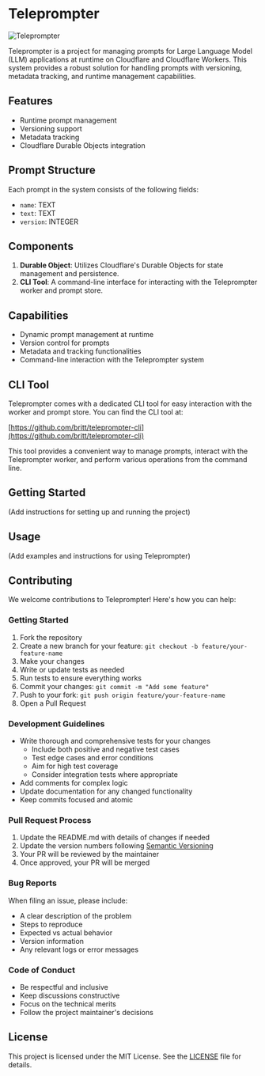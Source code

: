 # Teleprompter

![Teleprompter](https://external-content.duckduckgo.com/iu/?u=http%3A%2F%2Fwww.falcofilms.com%2FuploadsSystem%2Fshopping%2Ffiles%2Fimages%2F8j1NYUzTgv.JPG&f=1&nofb=1&ipt=04ecddc673e830605d2bb7bf46ebac24b1c56c760b2aebe24d6782c1bdc39e6c&ipo=images)

Teleprompter is a project for managing prompts for Large Language Model (LLM) applications at runtime on Cloudflare and Cloudflare Workers. This system provides a robust solution for handling prompts with versioning, metadata tracking, and runtime management capabilities.

## Features

- Runtime prompt management
- Versioning support
- Metadata tracking
- Cloudflare Durable Objects integration

## Prompt Structure

Each prompt in the system consists of the following fields:

- `name`: TEXT
- `text`: TEXT
- `version`: INTEGER

## Components

1. **Durable Object**: Utilizes Cloudflare's Durable Objects for state management and persistence.
2. **CLI Tool**: A command-line interface for interacting with the Teleprompter worker and prompt store.

## Capabilities

- Dynamic prompt management at runtime
- Version control for prompts
- Metadata and tracking functionalities
- Command-line interaction with the Teleprompter system

## CLI Tool

Teleprompter comes with a dedicated CLI tool for easy interaction with the worker and prompt store. You can find the CLI tool at:

[https://github.com/britt/teleprompter-cli](https://github.com/britt/teleprompter-cli)

This tool provides a convenient way to manage prompts, interact with the Teleprompter worker, and perform various operations from the command line.

## Getting Started

(Add instructions for setting up and running the project)

## Usage

(Add examples and instructions for using Teleprompter)

## Contributing

We welcome contributions to Teleprompter! Here's how you can help:

### Getting Started

1. Fork the repository
2. Create a new branch for your feature: `git checkout -b feature/your-feature-name`
3. Make your changes
4. Write or update tests as needed
5. Run tests to ensure everything works
6. Commit your changes: `git commit -m "Add some feature"`
7. Push to your fork: `git push origin feature/your-feature-name`
8. Open a Pull Request

### Development Guidelines

- Write thorough and comprehensive tests for your changes
  - Include both positive and negative test cases
  - Test edge cases and error conditions
  - Aim for high test coverage
  - Consider integration tests where appropriate
- Add comments for complex logic
- Update documentation for any changed functionality
- Keep commits focused and atomic

### Pull Request Process

1. Update the README.md with details of changes if needed
2. Update the version numbers following [Semantic Versioning](https://semver.org/)
3. Your PR will be reviewed by the maintainer
4. Once approved, your PR will be merged

### Bug Reports

When filing an issue, please include:

- A clear description of the problem
- Steps to reproduce
- Expected vs actual behavior
- Version information
- Any relevant logs or error messages

### Code of Conduct

- Be respectful and inclusive
- Keep discussions constructive
- Focus on the technical merits
- Follow the project maintainer's decisions

## License

This project is licensed under the MIT License. See the [LICENSE](LICENSE) file for details.
